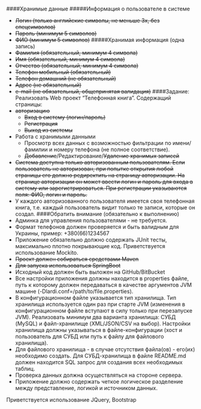  
####Хранимые данные
#####Информация о пользователе в системе
* ~~Логин (только английские символы, не меньше 3х, без спецсимволов)~~
* ~~Пароль (минимум 5 символов)~~
* ~~ФИО (минимум 5 символов)~~
#####Хранимая информация (одна запись)
* ~~Фамилия (обязательный, минимум 4 символа)~~
* ~~Имя (обязательный, минимум 4 символа)~~
* ~~Отчество (обязательный, минимум 4 символа)~~
* ~~Телефон мобильный (обязательный)~~
* ~~Телефон домашний (не обязательный)~~
* ~~Адрес (не обязательный)~~
* ~~e-mail (не обязательный, общепринятая валидация)~~
####Задание:
Реализовать Web проект “Телефонная книга”.  Содержащий страницы:
* ~~авторизацию~~
    * ~~Вход в систему (логин/пароль)~~
    * ~~Регистрация~~
    * ~~Выход из системы~~
* Работа с хранимыми данными
    * Просмотр всех данных с возможностью фильтрации по имени/фамилии и номеру телефона (не полное соответствие).
    * ~~Добавление~~/Редактирование/~~Удаление хранимых записей~~
* ~~Система доступна только авторизованным пользователям. Если пользователь не авторизован, при попытке открытия любой 
страницы его должно редиректить на страницу авторизации. На странице авторизации он может ввести логин и пароль для 
входа в систему или зарегистрироваться. При регистрации указываются поля: ФИО, логин и пароль.~~
* У каждого авторизованного пользователя имеется своя телефонная книга, т.е. каждый пользователь видит только те 
записи, которые он создал.
####Обратить внимание (обязательно к выполнению)
* Админка для управления пользователями - не требуется.
* Формат телефонов должен проверяется и быть валидным для Украины, пример: +380(66)1234567
* Приложение обязательно должно содержать JUnit тесты, максимально плотно покрывающие код. 
Приветствуется использование Mockito.
* ~~Проект должен собираться средствами Maven~~
* ~~Для запуска использоваться SpringBoot~~
* Исходный код должен быть выложен на GitHub/BitBucket
* Все настройки приложения должны находится в properties файле, путь к которому должен передаваться в качестве 
аргументов JVM машине (-Dlardi.conf=/path/to/file.properties).
* В конфигурационном файле указывается тип хранилища. Тип хранилища используется один раз при старте JVM (изменения 
в конфигурационном файле вступают в силу только при перезапуске JVM). Реализовать минимум два варианта хранилища: 
СУБД (MySQL) и файл-хранилище (XML/JSON/CSV на выбор). Настройки хранилища должны указываться в файле-конфигурации 
(хост и пользователь для СУБД или путь к файлу для файлового хранилища).
* Для файлового хранилища - в случае отсутствия файла(ов) - его(их) необходимо создать. Для СУБД-хранилища в файле 
README.md должен находится SQL запрос для создания всех необходимых таблиц.
* Проверка данных должна осуществляться на стороне сервера.
* Приложение должно содержать четкое логическое разделение между представление, логикой и источником данных.

Приветствуется
использование JQuery, Bootstrap